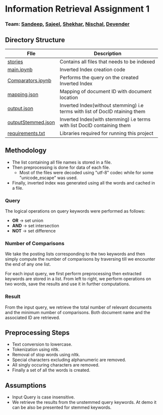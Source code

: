 # Information Retrieval Assignment 1

### Team: [Sandeep](), [Sajeel](https://github.com/khansajeel), [Shekhar](https://github.com/24sharkS), [Nischal](https://github.com/nischal18350), [Devender](https://github.com/DS-654)

## Directory Structure

| FIle      | Description |
| ----------- | ----------- |
| [stories](stories)      | Contains all files that needs to be indexed        |
| [main.ipynb](main.ipynb)   | Inverted Index creation code        |
| [Comparators.ipynb](Comparators.ipynb)|	 Performs the query on the created Inverted Index|
| [mapping.json](mapping.json) 	|	Mapping of document ID with document location|
| [output.json](output.json)		| Inverted Index(without stemming) i.e terms with list of DocID ntaining them|
| [outputStemmed.json](outputStemmed.json)	| Inverted Index(with stemming) i.e terms with list  DocID containing them |
| [requirements.txt](requirements.txt) | Libraries required for running this project |



## Methodology
- The list containing all file names is stored in a file.
- Then preprocessing is done for data of each file.
	- Most of the files were decoded using "utf-8" codec while for some "unicode_escape" was used.
- Finally, inverted index was generated using all the words and cached in a file.

### Query
The logical operations on query keywords were performed as follows:
- **OR** -> set union
- **AND** -> set intersection
- **NOT** -> set difference

### Number of Comparisons
We take the  posting lists corresponding to the two keywords and then simply compute the number of comparisons by traversing till we encounter the end of any one list.

For each input query, we first perform preprocessing then extracted keywords are stored in a list. From left to right, we perform operations on two words, save the results and use it in further computations.

### Result
From the input query, we retrieve the total number of relevant documents and the minimum number of comparisons. Both document name and the associated ID are retrieved.

## Preprocessing Steps
- Text conversion to lowercase.
- Tokenization using nltk.
- Removal of stop words using nltk.
- Special characters excluding alphanumeric are removed.
- All singly occuring characters are removed.
- Finally a set of all the words is created.

## Assumptions
- Input Query is case insensitive.
- We retrieve the results from the unstemmed query keywords. At demo it can be also be presented for stemmed keywords.
